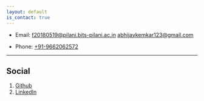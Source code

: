 ```yaml
---
layout: default
is_contact: true
---
```


* Email: [f20180519@pilani.bits-pilani.ac.in](mailto:f20180519@pilani.bits-pilani.ac.in)          [abhijaykemkar123@gmail.com](mailto:abhijaykemkar123@gmail.com)

* Phone: [+91-9662062572](tel:+91-9662062572)

---

## Social

1. [Github](https://github.com/Abhijay-kemkar)
2. [LinkedIn](https://www.linkedin.com/in/abhijay-kemkar-285213195/)

